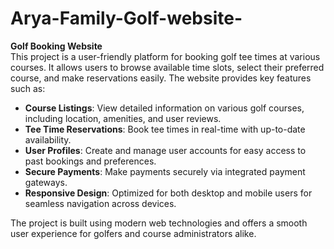 # Arya-Family-Golf-website-
**Golf Booking Website**  
This project is a user-friendly platform for booking golf tee times at various courses. It allows users to browse available time slots, select their preferred course, and make reservations easily. The website provides key features such as:

- **Course Listings**: View detailed information on various golf courses, including location, amenities, and user reviews.
- **Tee Time Reservations**: Book tee times in real-time with up-to-date availability.
- **User Profiles**: Create and manage user accounts for easy access to past bookings and preferences.
- **Secure Payments**: Make payments securely via integrated payment gateways.
- **Responsive Design**: Optimized for both desktop and mobile users for seamless navigation across devices.

The project is built using modern web technologies and offers a smooth user experience for golfers and course administrators alike.
